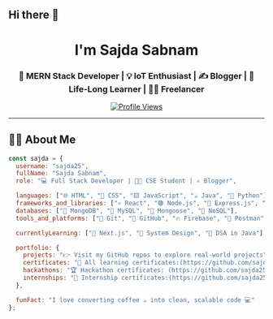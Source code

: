 ## Hi there 👋

<h1 align="center"> I'm Sajda Sabnam</h1>
<h3 align="center">
🚀 MERN Stack Developer | 💡 IoT Enthusiast | ✍️ Blogger | 🎯 Life‑Long Learner | 🧑‍💻 Freelancer
</h3>

<p align="center">
  <a href="https://github.com/sajda25">
    <img src="https://komarev.com/ghpvc/?username=sajda25&style=flat-square&color=blue" alt="Profile Views" />
  </a>
</p>

---

## 👩‍💻 About Me

```javascript
const sajda = {
  username: "sajda25",
  fullName: "Sajda Sabnam",
  role: "💻 Full Stack Developer | 👩‍🎓 CSE Student | ✍️ Blogger",

  languages: ["🌐 HTML", "🎨 CSS", "🟨 JavaScript", "☕ Java", "🐍 Python"],
  frameworks_and_libraries: ["⚛️ React", "🟢 Node.js", "🚂 Express.js", "🌬️ Tailwind CSS"],
  databases: ["🍃 MongoDB", "🐬 MySQL", "🧬 Mongoose", "📂 NoSQL"],
  tools_and_platforms: ["🔧 Git", "🐙 GitHub", "🔥 Firebase", "🧪 Postman", "📝 VS Code", "🚀 Netlify"],

  currentlyLearning: ["🚀 Next.js", "📐 System Design", "📘 DSA in Java"],

  portfolio: {
    projects: "👉 Visit my GitHub repos to explore real-world projects",
    certificates: "📜 All learning certificates:(https://github.com/sajda25/sajda25/tree/main/certificates)",
    hackathons: "🏆 Hackathon certificates: (https://github.com/sajda25/sajda25/tree/main/hackathons)",
    internships: "💼 Internship certificates:(https://github.com/sajda25/sajda25/tree/main/internships)"
  },

  funFact: "I love converting coffee ☕ into clean, scalable code 💻"
};
